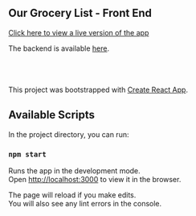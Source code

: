 ## Our Grocery List - Front End
[Click here to view a live version of the app](https://ourgrocerylist-frontend.herokuapp.com/)

The backend is available [here](https://github.com/zBrucyP/OurGroceryList-backend).

\
\
\
This project was bootstrapped with [Create React App](https://github.com/facebook/create-react-app).

## Available Scripts

In the project directory, you can run:

### `npm start`

Runs the app in the development mode.<br />
Open [http://localhost:3000](http://localhost:3000) to view it in the browser.

The page will reload if you make edits.<br />
You will also see any lint errors in the console.


